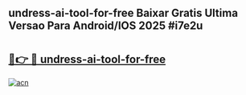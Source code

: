 ## undress-ai-tool-for-free Baixar Gratis Ultima Versao Para Android/IOS 2025 #i7e2u

# <h2><a href="https://ainizakaria.my?title=undress-ai-tool-for-free&ref=20M">🔗👉 🔴 undress-ai-tool-for-free</a></h2>

[![acn](https://github.com/user-attachments/assets/0f9c940e-d8b0-45ae-aac7-cd30a18b3e1c)](https://ainizakaria.my?title=undress-ai-tool-for-free&ref=20M)

